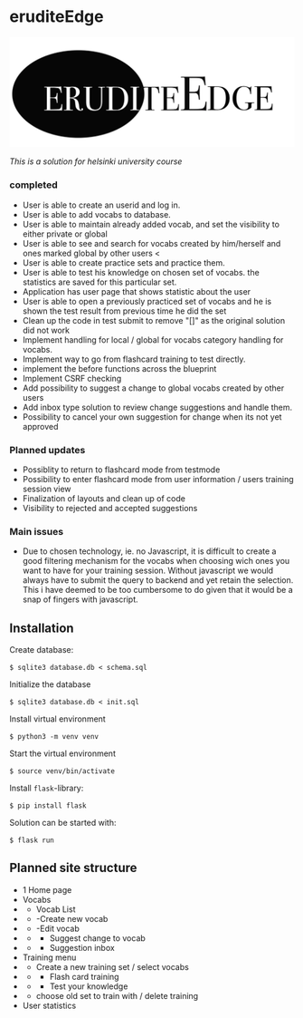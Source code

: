 # eruditeEdge
![erudite Edge gives you a tool for getting your vocab skills sharpened](static/Eelogo.jpg)

*This is a solution for helsinki university course*
### completed 
- User is able to create an userid and log in. 
- User is able to add vocabs to database. 
- User is able to maintain already added vocab, and set the visibility to either private or global 
- User is able to see and search for vocabs created by him/herself and ones marked global by other users <
- User is able to create practice sets and practice them.  
- User is able to test his knowledge on chosen set of vocabs. the statistics are saved for this particular set. 
- Application has user page that shows statistic about the user
- User is able to open a previously practiced set of vocabs and he is shown the test result from previous time he did the set
- Clean up the code in test submit to remove "[]" as the original solution did not work
- Implement handling for local / global for vocabs category handling for vocabs.
- Implement way to go from flashcard training to test directly.
- implement the before functions across the blueprint
- Implement CSRF checking
- Add possibility to suggest a change to global vocabs created by other users
- Add inbox type solution to review change suggestions and handle them.
- Possibility to cancel your own suggestion for change when its not yet approved

### Planned updates
- Possiblity to return to flashcard mode from testmode
- Possibility to enter flashcard mode from user information / users training session view
- Finalization of layouts and clean up of code
- Visibility to rejected and accepted suggestions



### Main issues
* Due to chosen technology, ie. no Javascript, it is difficult to create a good filtering mechanism for the vocabs when choosing wich ones you want to have for your training session. Without javascript we would always have to submit the query to backend and yet retain the selection. This i have deemed to be too cumbersome to do given that it would be a snap of fingers with javascript.




## Installation 

Create database:
```
$ sqlite3 database.db < schema.sql
```
Initialize the database
```
$ sqlite3 database.db < init.sql
```
Install virtual environment
```
$ python3 -m venv venv
```
Start the virtual environment
```
$ source venv/bin/activate
```
Install `flask`-library:
```
$ pip install flask
```
Solution can be started with:
```
$ flask run
```



## Planned site structure

- 1 Home page
- Vocabs
- - Vocab List
- - -Create new vocab
- - -Edit vocab
- - - Suggest change to vocab
- - - Suggestion inbox
- Training menu
- - Create a new training set / select vocabs
- - - Flash card training
- - - Test your knowledge
- - choose old set to train with / delete training
- User statistics

